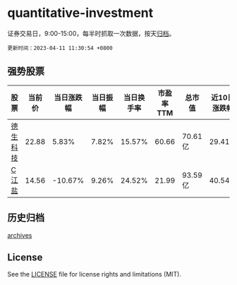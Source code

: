 # quantitative-investment

证券交易日，9:00-15:00，每半时抓取一次数据，按天[归档](archives)。

`更新时间：2023-04-11 11:30:54 +0800`

## 强势股票

|股票|当前价|当日涨跌幅|当日振幅|当日换手率|市盈率TTM|总市值|近10日涨跌幅|
|----|----|----|----|----|----|----|----|
|[德生科技](https://xueqiu.com/S/SZ002908)|22.88|5.83%|7.82%|15.57%|60.66|70.61亿|29.41%|
|[C江盐](https://xueqiu.com/S/SH601065)|14.56|-10.67%|9.26%|24.52%|21.99|93.59亿|40.54%|

## 历史归档

[archives](archives)

## License

See the [LICENSE](LICENSE) file for license rights and limitations (MIT).
